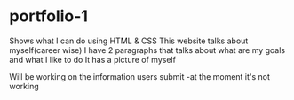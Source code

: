 # portfolio-1
Shows what I can do using HTML & CSS
This website talks about myself(career wise)
I have 2 paragraphs that talks about what are my goals and what I like to do
It has a picture of myself

Will be working on the information users submit -at the moment it's not working 

